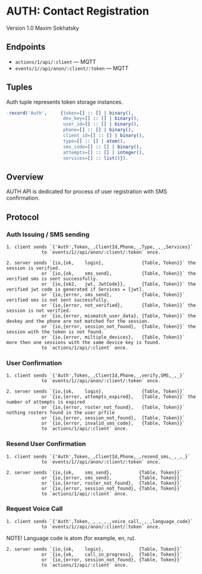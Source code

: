 AUTH: Contact Registration
==========================

Version 1.0 Maxim Sokhatsky

Endpoints
--------

* `actions/1/api/:client` — MQTT
* `events/1//api/anon/:client/:token` — MQTT

Tuples
------

Auth tuple represents token storage instances.

```erlang
-record('Auth',     {token=[] :: [] | binary(),
                     dev_key=[] :: [] | binary(),
                     user_id=[] :: [] | binary(),
                     phone=[] :: [] | binary(),
                     client_id=[] :: [] | binary(),
                     type=[] :: [] | atom(),
                     sms_code=[] :: [] | binary(),
                     attempts=[] :: [] | integer(),
                     services=[] :: list()}).
```

Overview
--------

AUTH API is dedicated for process of user registration with SMS confirmation.

Protocol
--------

### Auth Issuing / SMS sending

```
1. client sends `{'Auth',Token,_,ClientId,Phone,_,Type,_,_,Services}`
             to `events/1//api/anon/:client/:token` once.
```

```
2. server sends `{io,{ok,    login},              {Table, Token}}` the session is verified.
             or `{io,{ok,    sms_send},           {Table, Token}}` the verified sms is sent successfully.
             or `{io,{ok2,   jwt, JwtCode}},      {Table, Token}}` the verified jwt code is generated if Services = [jwt].
             or `{io,{error, sms_send},           {Table, Token}}` verified sms is not sent successfully.
             or `{io,{error, not_verified},       {Table, Token}}` the session is not verified.
             or `{io,{error, mismatch_user_data}, {Table, Token}}` the devkey and the phone are not matched for the session.
             or `{io,{error, session_not_found},  {Table, Token}}` the session with the token is not found.
             or `{io,{error, miltiple_devices},   {Table, Token}}` more then one sessions with the same device key is found.
             to `actions/1/api/:client` once.
```

### User Confirmation

```
1. client sends `{'Auth',Token,_,ClientId,Phone,_,verify,SMS,_,_}`
             to `events/1//api/anon/:client/:token` once.
```

```
2. server sends `{io,{ok,    login},              {Table, Token}}`
             or `{io,{error, attempts_expired},   {Table, Token}}` the number of attempts is expired
             or `{io,{error, roster_not_found},   {Table, Token}}` nothing rosters found in the user prfile
             or `{io,{error, session_not_found},  {Table, Token}}`
             or `{io,{error, invalid_sms_code},   {Table, Token}}`
             to `actions/1/api/:client` once.
```

### Resend User Confirmation

```
1. client sends `{'Auth',Token,_,ClientId,Phone,_,resend_sms,_,_,_}`
             to `events/1//api/anon/:client/:token` once.
```

```
2. server sends `{io,{ok,    sms_send},          {Table, Token}}`
             or `{io,{error, sms_send},          {Table, Token}}`
             or `{io,{error, roster_not_found},  {Table, Token}}`
             or `{io,{error, session_not_found}, {Table, Token}}`
             to `actions/1/api/:client` once.
```

### Request Voice Call

```
1. client sends `{'Auth',Token,_,_,_,_,voice_call,_,_,language_code}`
             to `events/1//api/anon/:client/:token` once.
```

NOTE! Language code is atom (for example, en, ru).

```
2. server sends `{io,{ok,    login},             {Table, Token}}`
             or `{io,{ok,    call_in_progress},  {Table, Token}}`
             or `{io,{error, session_not_found}, {Table, Token}}`
             to `actions/1/api/:client` once.
```